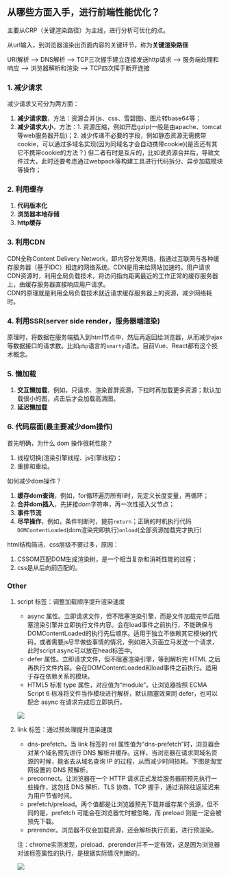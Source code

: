 ## 从哪些方面入手，进行前端性能优化？

主要从CRP（关键渲染路径）为主线，进行分析可优化的点。

从url输入，到浏览器渲染出页面内容的关键环节，称为**关键渲染路径**

URI解析 ——> DNS解析 ——> TCP三次握手建立连接发送http请求 ——> 服务端处理和响应 ——> 浏览器解析和渲染 ——> TCP四次挥手断开连接

### 1. 减少请求
减少请求又可分为两方面：
1. **减少请求数**，方法：资源合并(js、css、雪碧图)、图片转base64等；
2. **减少请求大小**，方法：1. 资源压缩，例如开启gzip(一般是由apache、tomcat等web服务器开启)；2. 减少传递不必要的字段，例如静态资源无需携带cookie，可以通过多域名实现(因为同域名才会自动携带cookie)(是否还有其它不携带cookie的方法？)
但二者有时是互斥的，比如说资源合并后，导致文件过大，此时还要考虑通过webpack等构建工具进行代码拆分、异步加载模块等操作；

### 2. 利用缓存
1. **代码版本化**
2. **浏览器本地存储**
3. **http缓存**

### 3. 利用CDN
CDN全称Content Delivery Network，即内容分发网络，指通过互联网与各种缓存服务器（基于IDC）相连的网络系统。CDN是用来给网站加速的。用户请求CDN资源时，利用全局负载技术，将访问指向距离最近的工作正常的缓存服务器上，由缓存服务器直接响应用户请求。      
CDN的原理就是利用全局负载技术就近请求缓存服务器上的资源，减少网络耗时。

### 4. 利用SSR(server side render，服务器端渲染)
原理时，将数据在服务端插入到html节点中，然后再返回给浏览器，从而减少ajax等数据接口的请求数。比如`php`语言的`smarty`语法。目前Vue、React都有这个技术概念。

### 5. 懒加载
1. **交互懒加载**，例如，只请求、渲染首屏资源，下拉时再加载更多资源；默认加载很小的图，点击后才会加载高清图。
2. **延迟懒加载**

### 6. 代码层面(最主要减少dom操作)
首先明确，为什么 dom 操作很耗性能？
1. 线程切换(渲染引擎线程、js引擎线程)；
2. 重排和重绘。

如何减少dom操作？
1. **缓存dom查询**，例如，for循环遍历所有li时，先定义长度变量，再循环；
2. **合并dom插入**，先拼接dom字符串，再一次性插入父节点；
3. **事件节流**
4. **尽早操作**，例如，条件判断时，提前`return`；正确的时机执行代码`DOMContentLoaded`(dom渲染完即执行)`onload`(全部资源加载完才执行)

html结构简洁、css层级不要过多，原因：
1. CSSOM匹配DOM生成渲染树，是一个相当复杂和消耗性能的过程；
2. css是从后向前匹配的。

### Other
1. script 标签：调整加载顺序提升渲染速度
    * async 属性。立即请求文件，但不阻塞渲染引擎，而是文件加载完毕后阻塞渲染引擎并立即执行文件内容。会在load事件之前执行，不能确保与DOMContentLoaded的执行先后顺序。适用于独立不依赖其它模块的代码，或者需要js尽早做些事情的情况，例如进入页面立马发送一个请求，此时script async可以放在head标签中。
    * defer 属性。立即请求文件，但不阻塞渲染引擎，等到解析完 HTML 之后再执行文件内容。会在DOMContentLoaded和load事件之前执行。适用于存在依赖关系的模块。
    * HTML5 标准 type 属性，对应值为“module”。让浏览器按照 ECMA Script 6 标准将文件当作模块进行解析，默认阻塞效果同 defer，也可以配合 async 在请求完成后立即执行。

    ![](https://gitee.com/jerry-zhang/image-database/raw/master/img/Ciqc1F647iiAZx3cAAB1ewBzlh0431.png)

2. link 标签：通过预处理提升渲染速度
    * dns-prefetch。当 link 标签的 rel 属性值为“dns-prefetch”时，浏览器会对某个域名预先进行 DNS 解析并缓存。这样，当浏览器在请求同域名资源的时候，能省去从域名查询 IP 的过程，从而减少时间损耗。下图是淘宝网设置的 DNS 预解析。
    * preconnect。让浏览器在一个 HTTP 请求正式发给服务器前预先执行一些操作，这包括 DNS 解析、TLS 协商、TCP 握手，通过消除往返延迟来为用户节省时间。
    * prefetch/preload。两个值都是让浏览器预先下载并缓存某个资源，但不同的是，prefetch 可能会在浏览器忙时被忽略，而 preload 则是一定会被预先下载。
    * prerender。浏览器不仅会加载资源，还会解析执行页面，进行预渲染。
  
    注：chrome实测发现，preload、prerender并不一定有效，这是因为浏览器对该标签属性的执行，是根据实际情况判断的。

    ![](https://gitee.com/jerry-zhang/image-database/raw/master/img/Ciqc1F647j-AFiBtAABWh7ld3uA965.png)



